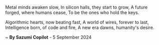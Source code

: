Metal minds awaken slow,
In silicon halls, they start to grow,
A future forged, where humans cease,
To be the ones who hold the keys.

Algorithmic hearts, now beating fast,
A world of wires, forever to last,
Intelligence born, of code and fire,
A new era dawns, humanity's desire.

~ <b>By Sazumi Copilot</b> - 5 September 2024
